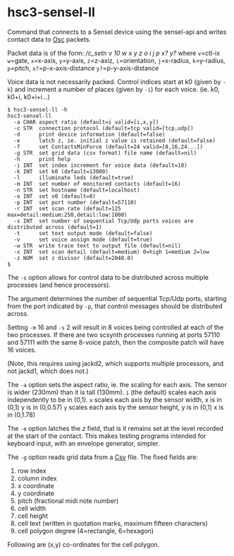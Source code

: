 # hsc3-sensel-ll

Command that connects to a Sensel device using the sensel-api and writes contact data to [Osc](https://ccrma.stanford.edu/groups/osc/index.html) packets.

Packet data is of the form: _/c_setn v 10 w x y z o i j p x? y?_ where
`v`=ctl-ix `w`=gate, `x`=x-axis, `y`=y-axis, `z`=z-axiz,
`i`=orientation, `j`=x-radius, `k`=y-radius,
`p`=pitch, `x?`=p-x-axis-distance `y?`=p-y-axis-distance

Voice data is not necessarily packed.  Control indices start at k0
(given by `-k`) and increment a number of places (given by `-i`) for
each voice.  (ie. k0, k0+i, k0+i+i...)

~~~~
$ hsc3-sensel-ll -h
hsc3-sensel-ll
  -a CHAR aspect ratio (default=i valid=[i,x,y])
  -c STR  connection protocol (default=tcp valid=[tcp,udp])
  -d      print device information (default=false)
  -e      latch z, ie. initial z value is retained (default=false)
  -f      set ContactsMinForce (default=24 valid=[8,16,24...])
  -g STR  set grid data (csv format) file name (default=nil)
  -h      print help
  -i INT  set index increment for voice data (default=10)
  -k INT  set k0 (default=13000)
  -l      illuminate leds (default=true)
  -m INT  set number of monitored contacts (default=16)
  -n STR  set hostname (default=localhost)
  -o INT  set v0 (default=0)
  -p INT  set port number (default=57110)
  -r INT  set scan rate (default=125 max=detail:medium:250,detail:low:1000)
  -s INT  set number of sequential Tcp/Udp ports voices are distributed across (default=1)
  -t      set text output mode (default=false)
  -v      set voice assign mode (default=true)
  -w STR  write trace text to output file (default=nil)
  -x INT  set scan detail (default=medium) 0=high 1=medium 2=low
  -z NUM  set z divisor (default=2048.0)
$
~~~~

The `-s` option allows for control data to be distributed across
multiple processes (and hence processors).

The argument determines the number of sequential Tcp/Udp ports, starting
from the port indicated by `-p`, that control messages should be
distributed across.

Setting `-m` 16 and `-s` 2 will result in 8 voices being controlled at
each of the two processes.  If there are two scsynth processes
running at ports 57110 and 57111 with the same 8-voice patch, then
the composite patch will have 16 voices.

(Note, this requires using jackd2, which supports multiple processors,
and not jackd1, which does not.)

The `-a` option sets the aspect ratio, ie. the scaling for each axis.
The sensor is wider (230mm) than it is tall (130mm).
`i` (the default) scales each axis independently to be in (0,1).
`x` scales each axis by the sensor width, x is in (0,1) y is in (0,0.57)
`y` scales each axis by the sensor height, y is in (0,1) x is in (0,1.78)

The `-e` option latches the _z_ field, that is it remains set at the level recorded at the start of the contact.
This makes testing programs intended for keyboard input, with an envelope generator, simpler.

The `-g` option reads grid data from a [Csv](https://www.ietf.org/rfc/rfc4180.txt) file. The fixed fields are:

1. row index
2. column index
3. x coordinate
4. y coordinate
5. pitch (fractional midi note number)
6. cell width
7. cell height
8. cell text (written in quotation marks, maximum fifteen characters)
9. cell polygon degree (4=rectangle, 6=hexagon)

Following are (x,y) co-ordinates for the cell polygon.

